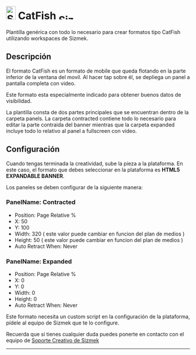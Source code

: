 # <a href="https://platform.mediamind.com"><img src="http://www.sizmek.es/eb/users/javiegido_/__logos/HTML5.png" alt="Sizmek" width="26" height="36" /></a> CatFish <a href="https://platform.mediamind.com"><img src="http://www.sizmek.es/eb/users/javiegido_/__logos/logo-dark.png" alt="Sizmek" width="57" height="15" /></a>

Plantilla genérica con todo lo necesario para crear formatos tipo CatFish utilizando workspaces de Sizmek.

## Descripción

El formato CatFish es un formato de mobile que queda flotando en la parte inferior de la ventana del movil. Al hacer tap sobre él, se depliega un panel a pantalla completa con video.

Este formato esta especialmente indicado para obtener buenos datos de visibilidad.

La plantilla consta de dos partes principales que se encuentran dentro de la carpeta panels. La carpeta contracted contiene todo lo necesario para editar la parte contraida del banner mientras que la carpeta expanded incluye todo lo relativo al panel a fullscreen con video.

## Configuración

Cuando tengas terminada la creatividad, sube la pieza a la plataforma. En este caso, el formato que debes seleccionar en la plataforma es **HTML5 EXPANDABLE BANNER**.

Los paneles se deben configurar de la siguiente manera:

### PanelName: Contracted

-   Position: Page Relative %
-   X: 50
-   Y: 100
-   Width: 320 ( este valor puede cambiar en funcion del plan de medios )
-   Height: 50 ( este valor puede cambiar en funcion del plan de medios )
-   Auto Retract When: Never

### PanelName: Expanded

-   Position: Page Relative %
-   X: 0
-   Y: 0
-   Width: 0
-   Height: 0
-   Auto Retract When: Never

Este formato necesita un custom script en la configuración de la plataforma, pídele al equipo de Sizmek que te lo configure.

Recuerda que si tienes cualquier duda puedes ponerte en contacto con el equipo de <a href="mailto:creativesupport-spain@sizmek.com">Soporte Creativo de Sizmek</a>

---
